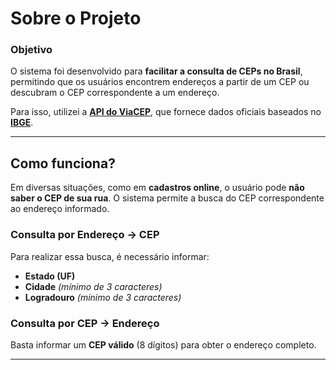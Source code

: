 # Sobre o Projeto

### Objetivo  
O sistema foi desenvolvido para **facilitar a consulta de CEPs no Brasil**, permitindo que os usuários encontrem endereços a partir de um CEP ou descubram o CEP correspondente a um endereço.  

Para isso, utilizei a [**API do ViaCEP**](https://viacep.com.br/), que fornece dados oficiais baseados no  [**IBGE**](https://www.ibge.gov.br/).  

---

## Como funciona?  

Em diversas situações, como em **cadastros online**, o usuário pode **não saber o CEP de sua rua**. O sistema permite a busca do CEP correspondente ao endereço informado.  

### Consulta por Endereço → CEP  
Para realizar essa busca, é necessário informar:  
- **Estado (UF)**  
- **Cidade** *(mínimo de 3 caracteres)*  
- **Logradouro** *(mínimo de 3 caracteres)*  

### Consulta por CEP → Endereço  
Basta informar um **CEP válido** (8 dígitos) para obter o endereço completo.  

---